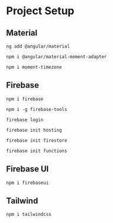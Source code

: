 # Project Setup

## Material

`ng add @angular/material`

`npm i @angular/material-moment-adapter`

`npm i moment-timezone`

## Firebase

`npm i firebase`

`npm i -g firebase-tools`

`firebase login`

`firebase init hosting`

`firebase init firestore`

`firebase init functions`

## Firebase UI

`npm i firebaseui`

## Tailwind

`npm i tailwindcss`
